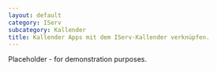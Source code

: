 ```yaml
---
layout: default
category: IServ
subcategory: Kallender
title: Kallender Apps mit dem IServ-Kallender verknüpfen.
---
```

Placeholder - for demonstration purposes.